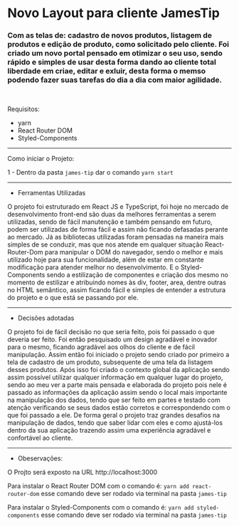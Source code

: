 # Novo Layout para cliente JamesTip

<h3>Com as telas de: cadastro de novos produtos, listagem de produtos e edição de produto, como solicitado pelo cliente. Foi criado um novo portal pensado em otimizar o seu uso, sendo rápido e simples de usar desta forma dando ao cliente total liberdade em criae, editar e exluir, desta forma o memso podendo fazer suas tarefas do dia a dia com maior agilidade.</h3><br/>

Requisitos:

- yarn
- React Router DOM
- Styled-Components

---

Como iniciar o Projeto:

1 - Dentro da pasta `james-tip` dar o comando `yarn start`

---

- Ferramentas Utilizadas

O projeto foi estruturado em React JS e TypeScript, foi hoje no mercado de desenvolvimento front-end são duas da melhores ferramentas a serem utilizadas, sendo de fácil manutenção e também pensando em futuro, podem ser utilizadas de forma fácil e assim não ficando defasadas perante ao mercado. 
Já as bibliotecas utilizadas foram pensadas na maneira mais simples de se conduzir, mas que nos atende em qualquer situação React-Router-Dom para manipular o DOM do navegador, sendo o melhor e mais utilizado hoje para sua funcionalidade, além de estar em constante modificação para atender melhor no desenvolvimento.
E o Styled-Components sendo a estilização de componentes e  criação dos mesmo no momento de estilizar e atribuindo nomes às div, footer, area, dentre outras no HTML semântico, assim ficando fácil e simples de entender a estrutura do projeto e o que está se passando por ele.


---

- Decisões adotadas

O projeto foi de fácil decisão no que seria feito, pois foi passado o que deveria ser feito.
Foi então pesquisado um design agradável e inovador para o mesmo, ficando agradável aos olhos do cliente e de fácil manipulação.
Assim então foi iniciado o projeto sendo criado por primeiro a tela de cadastro de um produto, subsequente de uma tela da listagem desses produtos. Após isso foi criado o contexto global da aplicação sendo assim possível utilizar qualquer informação em qualquer lugar do projeto, sendo ao meu ver a parte mais pensada e elaborada do projeto pois nele é passado as informações da aplicação assim sendo o local mais importante na manipulação dos dados, tendo que ser feito em partes e testado com atenção verificando se seus dados estão corretos e correspondendo com o que foi passado a ele. De forma geral o projeto traz grandes desafios na manipulação de dados, tendo que saber lidar com eles e como ajustá-los dentro da sua aplicação trazendo assim uma experiência agradável e confortável ao cliente.


---

- Obeservações:<br/>

O Projto será exposto na URL http://localhost:3000

Para instalar o React Router DOM com o comando é: `yarn add react-router-dom` esse comando deve ser rodado via terminal na pasta `james-tip`

Para instalar o Styled-Components com o comando é: `yarn add styled-components` esse comando deve ser rodado via terminal na pasta `james-tip`
